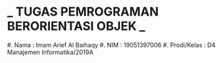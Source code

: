 # _ TUGAS PEMROGRAMAN BERORIENTASI OBJEK _
#. Nama        : Imam Arief Al Baihaqy
#. NIM         : 19051397006
#. Prodi/Kelas : D4 Manajemen Informatika/2019A

